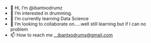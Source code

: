 - 👋 Hi, I’m @ibantxodrumz
- 👀 I’m interested in drumming.
- 🌱 I’m currently learning Data Science
- 💞️ I’m looking to collaborate on.....well still learning but if I can no problem
- 📫 How to reach me ...ibantxodrums@gmail.com

<!---
ibantxodrumz/ibantxodrumz is a ✨ special ✨ repository because its `README.md` (this file) appears on your GitHub profile.
You can click the Preview link to take a look at your changes.
--->
